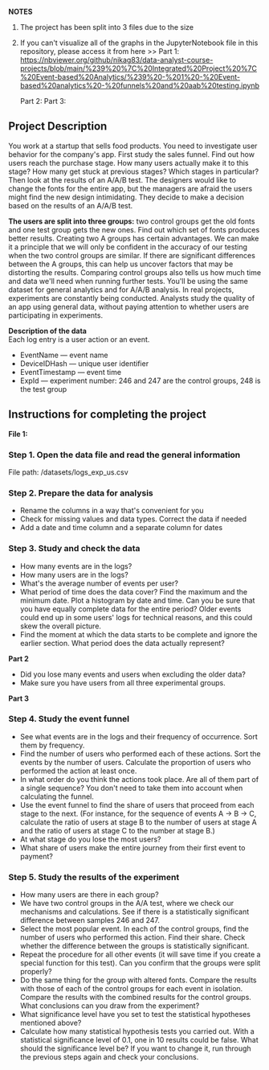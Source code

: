**NOTES**
1. The project has been split into 3 files due to the size
2. If you can't visualize all of the graphs in the JupyterNotebook file in this repository, please access it from here >>
    Part 1: https://nbviewer.org/github/nikag83/data-analyst-course-projects/blob/main/%239%20%7C%20Integrated%20Project%20%7C%20Event-based%20Analytics/%239%20-%201%20-%20Event-based%20analytics%20-%20funnels%20and%20aab%20testing.ipynb
   
    Part 2:
    Part 3:

## Project Description
You work at a startup that sells food products. You need to investigate user behavior for the company's app.
First study the sales funnel. Find out how users reach the purchase stage. How many users actually make it to this stage? How many get stuck at previous stages? Which stages in particular?
Then look at the results of an A/A/B test. The designers would like to change the fonts for the entire app, but the managers are afraid the users might find the new design intimidating. They decide to make a decision based on the results of an A/A/B test. 

**The users are split into three groups:** two control groups get the old fonts and one test group gets the new ones. Find out which set of fonts produces better results.
Creating two A groups has certain advantages. We can make it a principle that we will only be confident in the accuracy of our testing when the two control groups are similar. If there are significant differences between the A groups, this can help us uncover factors that may be distorting the results. Comparing control groups also tells us how much time and data we'll need when running further tests.
You'll be using the same dataset for general analytics and for A/A/B analysis. In real projects, experiments are constantly being conducted. Analysts study the quality of an app using general data, without paying attention to whether users are participating in experiments.

**Description of the data**  
Each log entry is a user action or an event. 
- EventName — event name
- DeviceIDHash — unique user identifier
- EventTimestamp — event time
- ExpId — experiment number: 246 and 247 are the control groups, 248 is the test group

## Instructions for completing the project

**File 1:**
### Step 1. Open the data file and read the general information
File path: /datasets/logs_exp_us.csv 

### Step 2. Prepare the data for analysis
- Rename the columns in a way that's convenient for you
- Check for missing values and data types. Correct the data if needed
- Add a date and time column and a separate column for dates

### Step 3. Study and check the data
- How many events are in the logs?
- How many users are in the logs?
- What's the average number of events per user?
- What period of time does the data cover? Find the maximum and the minimum date. Plot a histogram by date and time. Can you be sure that you have equally complete data for the entire period? Older events could end up in some users' logs for technical reasons, and this could skew the overall picture.
- Find the moment at which the data starts to be complete and ignore the earlier section. What period does the data actually represent?

**Part 2**
- Did you lose many events and users when excluding the older data?
- Make sure you have users from all three experimental groups.

**Part 3**
### Step 4. Study the event funnel
- See what events are in the logs and their frequency of occurrence. Sort them by frequency.
- Find the number of users who performed each of these actions. Sort the events by the number of users. Calculate the proportion of users who performed the action at least once.
- In what order do you think the actions took place. Are all of them part of a single sequence? You don't need to take them into account when calculating the funnel.
- Use the event funnel to find the share of users that proceed from each stage to the next. (For instance, for the sequence of events A → B → C, calculate the ratio of users at stage B to the number of users at stage A and the ratio of users at stage C to the number at stage B.)
- At what stage do you lose the most users?
- What share of users make the entire journey from their first event to payment?

### Step 5. Study the results of the experiment
- How many users are there in each group?
- We have two control groups in the A/A test, where we check our mechanisms and calculations. See if there is a statistically significant difference between samples 246 and 247.
- Select the most popular event. In each of the control groups, find the number of users who performed this action. Find their share. Check whether the difference between the groups is statistically significant.
- Repeat the procedure for all other events (it will save time if you create a special function for this test). Can you confirm that the groups were split properly?
- Do the same thing for the group with altered fonts. Compare the results with those of each of the control groups for each event in isolation. Compare the results with the combined results for the control groups. What conclusions can you draw from the experiment?
- What significance level have you set to test the statistical hypotheses mentioned above?
- Calculate how many statistical hypothesis tests you carried out. With a statistical significance level of 0.1, one in 10 results could be false. What should the significance level be? If you want to change it, run through the previous steps again and check your conclusions.
